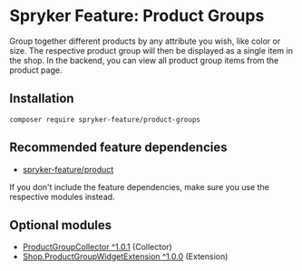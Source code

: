 # Spryker Feature: Product Groups

Group together different products by any attribute you wish, like color or size. The respective product group will then be displayed as a single item in the shop. In the backend, you can view all product group items from the product page.

## Installation

```
composer require spryker-feature/product-groups
```

## Recommended feature dependencies
- [spryker-feature/product](https://github.com/spryker-feature/product)

If you don't include the feature dependencies, make sure you use the respective modules instead.

## Optional modules
- [ProductGroupCollector ^1.0.1](https://github.com/spryker/product-group-collector) (Collector)
- [Shop.ProductGroupWidgetExtension ^1.0.0](https://github.com/spryker-shop/product-group-widget-extension) (Extension)
